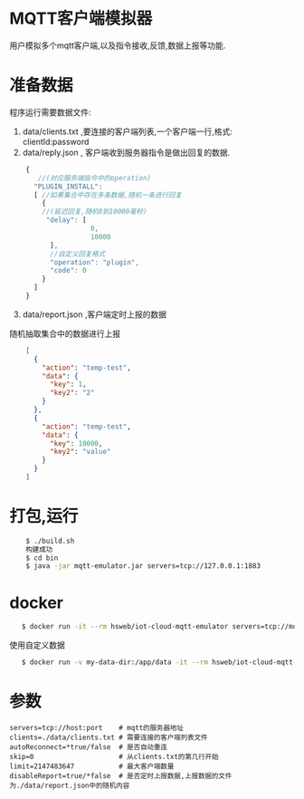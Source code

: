 # MQTT客户端模拟器

用户模拟多个mqtt客户端,以及指令接收,反馈,数据上报等功能.

# 准备数据

程序运行需要数据文件:

1. data/clients.txt ,要连接的客户端列表,一个客户端一行,格式: clientId:password
2. data/reply.json , 客户端收到服务器指令是做出回复的数据.
```js
    {
       //(对应服务端指令中的operation)
      "PLUGIN_INSTALL": 
      [ //如果集合中存在多条数据,随机一条进行回复
        {
        //(延迟回复,随机0到10000毫秒)
         "delay": [
                    0,
                    10000
          ],
          //自定义回复格式
          "operation": "plugin",
          "code": 0
        }
      ]
    }
```
3. data/report.json ,客户端定时上报的数据

随机抽取集合中的数据进行上报
```json
    [
      {
        "action": "temp-test",
        "data": {
          "key": 1,
          "key2": "2"
        }
      },
      {
        "action": "temp-test",
        "data": {
          "key": 10000,
          "key2": "value"
        }
      }
    ]
```

# 打包,运行
```bash
    $ ./build.sh
    构建成功
    $ cd bin
    $ java -jar mqtt-emulator.jar servers=tcp://127.0.0.1:1883 
```

# docker
```bash
   $ docker run -it --rm hsweb/iot-cloud-mqtt-emulator servers=tcp://mqtt-host:1883
```

使用自定义数据
```bash
   $ docker run -v my-data-dir:/app/data -it --rm hsweb/iot-cloud-mqtt-emulator servers=tcp://mqtt-host:1883
```

# 参数

    servers=tcp://host:port    # mqtt的服务器地址
    clients=./data/clients.txt # 需要连接的客户端列表文件
    autoReconnect=*true/false  # 是否自动重连
    skip=0                     # 从clients.txt的第几行开始
    limit=2147483647           # 最大客户端数量
    disableReport=true/*false  # 是否定时上报数据,上报数据的文件为./data/report.json中的随机内容

